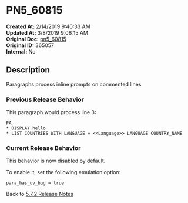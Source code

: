 # PN5_60815

**Created At:** 2/14/2019 9:40:33 AM  
**Updated At:** 3/8/2019 9:06:15 AM  
**Original Doc:** [pn5_60815](https://docs.jbase.com/5-7-2-release-notes/pn5_60815)  
**Original ID:** 365057  
**Internal:** No  

## Description

Paragraphs process inline prompts on commented lines

### Previous Release Behavior

This paragraph would process line 3:

```
PA
* DISPLAY hello
* LIST COUNTRIES WITH LANGUAGE = <<Language>> LANGUAGE COUNTRY_NAME
```

### Current Release Behavior

This behavior is now disabled by default.

To enable it, set the following emulation option:

```
para_has_uv_bug = true
```

Back to [5.7.2 Release Notes](./../README.md)

